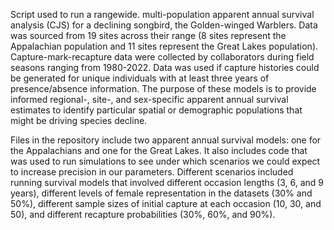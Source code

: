 Script used to run a rangewide. multi-population apparent annual survival analysis (CJS) for a declining songbird, the Golden-winged Warblers. Data was sourced from 19 sites across their range (8 sites represent the Appalachian population and 11 sites represent the Great Lakes population). Capture-mark-recapture data were collected by collaborators during field seasons ranging from 1980-2022. Data was used if capture histories could be generated for unique individuals with at least three years of presence/absence information. The purpose of these models is to provide informed regional-, site-, and sex-specific apparent annual survival estimates to identify particular spatial or demographic populations that might be driving species decline. 

Files in the repository include two apparent annual survival models: one for the Appalachians and one for the Great Lakes. It also includes code that was used to run simulations to see under which scenarios we could expect to increase precision in our parameters. Different scenarios included running survival models that involved different occasion lengths (3, 6, and 9 years), different levels of female representation in the datasets (30% and 50%), different sample sizes of initial capture at each occasion (10, 30, and 50), and different recapture probabilities (30%, 60%, and 90%).
